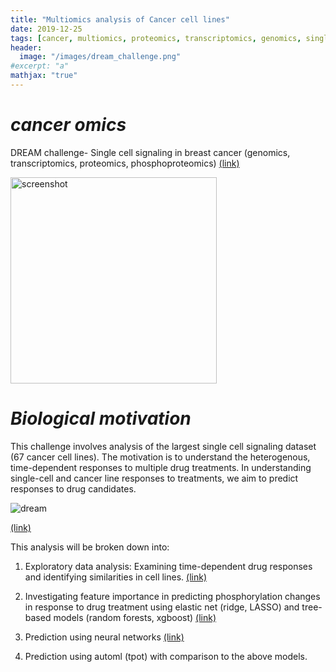 ```yaml
---
title: "Multiomics analysis of Cancer cell lines"
date: 2019-12-25
tags: [cancer, multiomics, proteomics, transcriptomics, genomics, single cell]
header:
  image: "/images/dream_challenge.png"
#excerpt: "a"
mathjax: "true"
---
```


# *cancer omics*
DREAM challenge- Single cell signaling in breast cancer (genomics, transcriptomics, proteomics, phosphoproteomics) [(link)](https://www.synapse.org/#!Synapse:syn20366914/wiki/593925)



<img width="330" alt="screenshot" src="https://user-images.githubusercontent.com/46359281/71352057-4c380e00-2543-11ea-81a8-82add3663ece.png">

# *Biological motivation*


This challenge involves analysis of the largest single cell signaling dataset (67 cancer cell lines). The motivation is to understand the heterogenous, time-dependent responses to multiple drug treatments. In understanding single-cell and cancer line responses to treatments, we aim to predict responses to drug candidates.

![dream](https://user-images.githubusercontent.com/46359281/71548582-88190c00-2965-11ea-97fd-6dedbb1eeb4a.png)


[(link)](https://www.synapse.org/#!Synapse:syn20366914/wiki/593925)

This analysis will be broken down into:

1. Exploratory data analysis: Examining time-dependent drug responses and identifying similarities in cell lines. [(link)](https://github.com/jtwang1027/cancer_omics/blob/master/1_EDA_cell_line_exploration.ipynb)

2. Investigating feature importance in predicting phosphorylation changes in response to drug treatment using elastic net (ridge, LASSO) and tree-based models (random forests, xgboost) [(link)](https://github.com/jtwang1027/cancer_omics/blob/master/2A_elastic_net.ipynb)

3. Prediction using neural networks [(link)](https://github.com/jtwang1027/cancer_omics/blob/master/3_neural_network.ipynb)

4. Prediction using automl (tpot) with comparison to the above models. 

